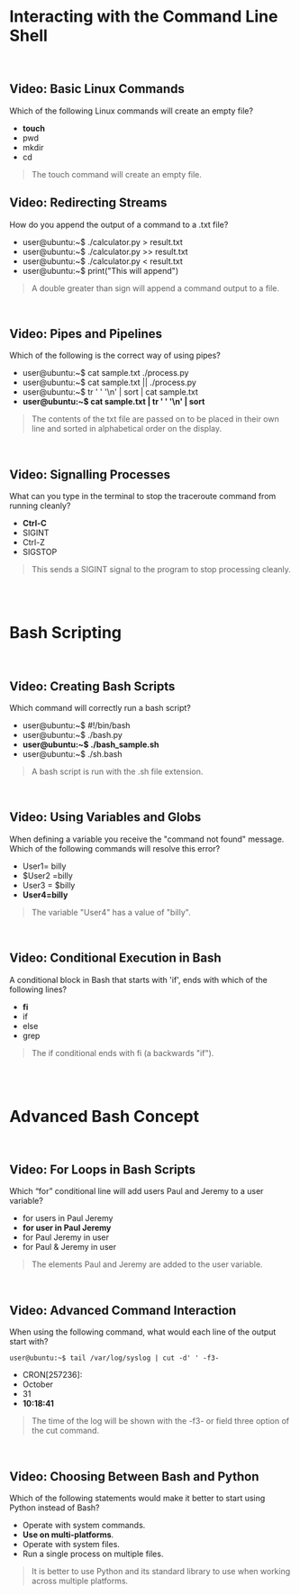# Interacting with the Command Line Shell

<br>

## Video: Basic Linux Commands

Which of the following Linux commands will create an empty file?

* **touch**
* pwd
* mkdir
* cd

> The touch command will create an empty file.

## Video: Redirecting Streams

How do you append the output of a command to a .txt file?

* user@ubuntu:~$ ./calculator.py > result.txt
* user@ubuntu:~$ ./calculator.py >> result.txt
* user@ubuntu:~$ ./calculator.py < result.txt
* user@ubuntu:~$ print("This will append")

> A double greater than sign will append a command output to a file.

<br>

## Video: Pipes and Pipelines

Which of the following is the correct way of using pipes?

* user@ubuntu:~$ cat sample.txt ./process.py
* user@ubuntu:~$ cat sample.txt || ./process.py
* user@ubuntu:~$ tr ' ' '\n' | sort | cat sample.txt
* **user@ubuntu:~$ cat sample.txt | tr ' ' '\n' | sort**

> The contents of the txt file are passed on to be placed in their own line and sorted in alphabetical order on the display.

<br>

## Video: Signalling Processes

What can you type in the terminal to stop the traceroute command from running cleanly?

* **Ctrl-C**
* SIGINT
* Ctrl-Z
* SIGSTOP

> This sends a SIGINT signal to the program to stop processing cleanly.

<br><br>

# Bash Scripting

<br>

## Video: Creating Bash Scripts

Which command will correctly run a bash script?

* user@ubuntu:~$ #!/bin/bash
* user@ubuntu:~$ ./bash.py
* **user@ubuntu:~$ ./bash_sample.sh**
* user@ubuntu:~$ ./sh.bash

> A bash script is run with the .sh file extension.

<br>

## Video: Using Variables and Globs

When defining a variable you receive the "command not found" message. Which of the following commands will resolve this error?

* User1= billy
* $User2 =billy
* User3 = $billy
* **User4=billy**

> The variable "User4" has a value of "billy".

<br>

## Video: Conditional Execution in Bash

A conditional block in Bash that starts with 'if', ends with which of the following lines?

* **fi**
* if
* else
* grep

> The if conditional ends with fi (a backwards "if").

<br><br>

# Advanced Bash Concept

<br>

## Video: For Loops in Bash Scripts

Which “for” conditional line will add users Paul and Jeremy to a user variable?

* for users in Paul Jeremy
* **for user in Paul Jeremy**
* for Paul Jeremy in user
* for Paul & Jeremy in user

> The elements Paul and Jeremy are added to the user variable.

<br>

## Video: Advanced Command Interaction

When using the following command, what would each line of the output start with?

`user@ubuntu:~$ tail /var/log/syslog | cut -d' ' -f3-`

* CRON[257236]:
* October
* 31
* **10:18:41**

> The time of the log will be shown with the -f3- or field three option of the cut command.

<br>

## Video: Choosing Between Bash and Python

Which of the following statements would make it better to start using Python instead of Bash?

* Operate with system commands.
* **Use on multi-platforms**.
* Operate with system files.
* Run a single process on multiple files.

> It is better to use Python and its standard library to use when working across multiple platforms.